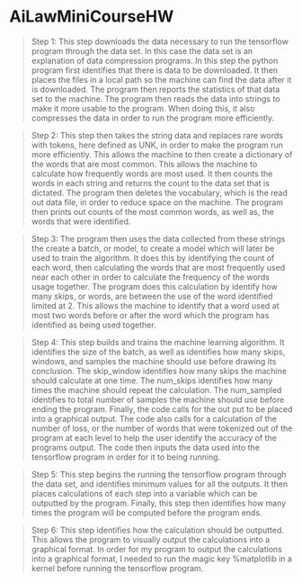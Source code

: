 # AiLawMiniCourseHW
> Step 1: This step downloads the data necessary to run the tensorflow program through the data set. In this case the data set is an explanation of data compression programs. In this step the python program first identifies that there is data to be downloaded. It then places the files in a local path so the machine can find the data after it is downloaded. The program then reports the statistics of that data set to the machine. The program then reads the data into strings to make it more usable to the program. When doing this, it also compresses the data in order to run the program more efficiently. 

> Step 2: This step then takes the string data and replaces rare words with tokens, here defined as UNK, in order to make the program run more efficiently. This allows the machine to then create a dictionary of the words that are most common. This allows the machine to calculate how frequently words are most used. It then counts the words in each string and returns the count to the data set that is dictated. The program then deletes the vocabulary, which is the read out data file, in order to reduce space on the machine. The program then prints out counts of the most common words, as well as, the words that were identified. 

> Step 3: The program then uses the data collected from these strings the create a batch, or model, to create a model which will later be used to train the algorithm. It does this by identifying the count of each word, then calculating the words that are most frequently used near each other in order to calculate the frequency of the words usage together. The program does this calculation by identify how many skips, or words, are between the use of the word identified limited at 2. This allows the machine to identify that a word used at most two words before or after the word which the program has identified as being used together. 

> Step 4: This step builds and trains the machine learning algorithm. It identifies the size of the batch, as well as identifies how many skips, windows, and samples the machine should use before drawing its conclusion. The skip_window identifies how many skips the machine should calculate at one time. The num_skips identifies how many times the machine should repeat the calculation. The num_sampled identifies to total number of samples the machine should use before ending the program. Finally, the code calls for the out put to be placed into a graphical output. The code also calls for a calculation of the number of loss, or the number of words that were tokenized out of the program at each level to help the user identify the accuracy of the programs output. The code then inputs the data used into the tensorflow program in order for it to being running. 

> Step 5: This step begins the running the tensorflow program through the data set, and identifies minimum values for all the outputs. It then places calculations of each step into a variable which can be outputted by the program. Finally, this step then identifies how many times the program will be computed before the program ends. 

> Step 6: This step identifies how the calculation should be outputted. This allows the program to visually output the calculations into a graphical format. In order for my program to output the calculations into a graphical format, I needed to run the magic key %matplotlib in a kernel before running the tensorflow program.
 
